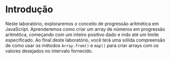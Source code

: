 # Introdução

Neste laboratório, exploraremos o conceito de progressão aritmética em JavaScript. Aprenderemos como criar um array de números em progressão aritmética, começando com um inteiro positivo dado e indo até um limite especificado. Ao final deste laboratório, você terá uma sólida compreensão de como usar os métodos `Array.from()` e `map()` para criar arrays com os valores desejados no intervalo fornecido.
